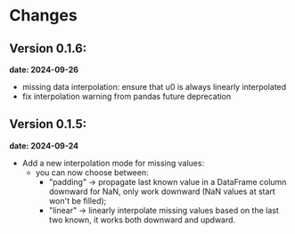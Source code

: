 # Changes

## Version 0.1.6:

**date: 2024-09-26**

- missing data interpolation: ensure that u0 is always linearly interpolated
- fix interpolation warning from pandas future deprecation

## Version 0.1.5:

**date: 2024-09-24**

- Add a new interpolation mode for missing values:
  - you can now choose between:
    - "padding" -> propagate last known value in a DataFrame column downward for NaN, only work downward (NaN values at start won't be filled);
    - "linear" -> linearly interpolate missing values based on the last two known, it works both downward and updward.
